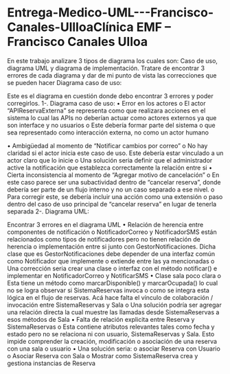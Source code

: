 # Entrega-Medico-UML---Francisco-Canales-UllloaClínica EMF – Francisco Canales Ulloa

En este trabajo analizare 3 tipos de diagrama los cuales son: Caso de uso, diagrama UML y diagrama de implementación.
Tratare de encontrar 3 errores de cada diagrama y dar de mi punto de vista las correcciones que se pueden hacer 
Diagrama caso de uso:
 
Este es el diagrama en cuestión donde debo encontrar 3 errores y poder corregirlos.
1-. Diagrama caso de uso:
•	Error en los actores
o	El actor “APIReservaExterna” se representa como que realizara acciones en el sistema lo cual las APIs no deberían actuar como actores externos ya que son interface y no usuarios
o	Este debería formar parte del sistema o que sea representado como interacción externa, no como un actor humano


•	Ambigüedad al momento de “Notificar cambios por correo”
o	No hay claridad si el actor inicia este caso de uso. Este debería estar vinculado a un actor claro que lo inicie
o	Una solución seria definir que el administrador active la notificación que establezca correctamente la relación entre si
•	Cierta inconsistencia al momento de “Agregar motivo de cancelación”
o	En este caso parece ser una subactividad dentro de “cancelar reserva”, donde debería ser parte de un flujo interno y no un caso separado a ese nivel.
o	Para corregir este, se debería incluir una acción como una extensión o paso dentro del caso de uso principal de “cancelar reserva” en lugar de tenerla separada
2-. Diagrama UML:
 
Encontrar 3 errores en el diagrama UML
•	Relación de herencia entre componentes de notificación
o	NotificadorCorreo y NotificadorSMS  están relacionados como tipos de notificadores pero no tienen relación de herencia o implementación entre si junto con GestorNotificaciones. Dicha clase que es GestorNotificaciones debe depender de una interfaz común como Notificador que implemente o extiende entre las ya mencionadas
o	Una corrección seria crear una clase o interfaz con el método notificar() e implementar en NotificadorCorreo y NotificarSMS
•	Clase sala poco clara 
o	Esta tiene un método como marcarDisponible() y marcarOcupada() lo cual no se logra observar si SistemaReservas invoca o como se integra esta lógica en el flujo de reservas. Acá hace falta el vínculo de colaboración / invocación entre SistemaReservas y Sala
o	Una solución podría ser agregar una relación directa la cual muestre las llamadas desde SistemaReservas a esos métodos de Sala
•	Falta de relación explicita entre Reserva y SistemaReservas
o	Esta contiene atributos relevantes tales como fecha y estado pero no se relaciona ni con usuario, SistemaReservas y Sala. Esto impide comprender la creación, modificación o asociación de una reserva con una sala o usuario
•	Una solución seria:
o	asociar Reserva con Usuario
o	Asociar Reserva con Sala
o	Mostrar como SistemaReserva crea y gestiona instancias de Reserva



